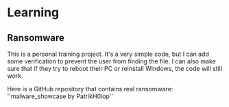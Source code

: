 # Learning

## Ransomware

This is a personal training project. It's a very simple code, but I can add some verification to prevent the user from finding the file. I can also make sure that if they try to reboot their PC or reinstall Windows, the code will still work.

Here is a GitHub repository that contains real ransomware:
''malware_showcase by PatrikH0lop''